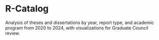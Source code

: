 # R-Catalog
Analysis of theses and dissertations by year, report type, and academic program from 2020 to 2024, with visualizations for Graduate Council review.
